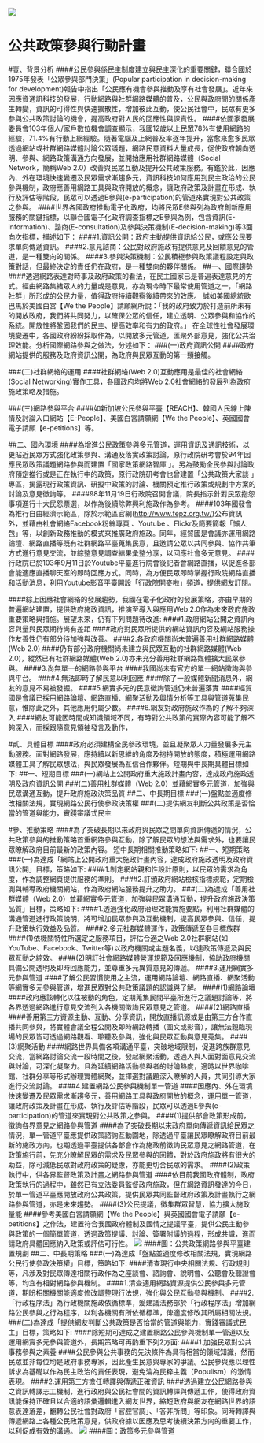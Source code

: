 ![](https://raw.githubusercontent.com/kedych/newtaiwan/master/212.jpg)

# 公共政策參與行動計畫

#壹、背景分析
####公民參與係民主制度建立與民主深化的重要關鍵，聯合國於1975年發表「公眾參與部門決策」(Popular participation in decision-making for development)報告中指出「公民應有機會參與推動及享有社會發展」。近年來因應資通訊科技的發展，行動網路與社群網路媒體的普及，公民與政府間的關係產生轉變，資訊的可得性與快速擴散性，增加彼此互動，使公民社會中，民眾有更多參與公共政策討論的機會，提高政府對人民的回應性與課責性。 
####依國家發展委員會103年個人/家戶數位機會調查顯示，我國12歲以上民眾78%有使用網路的經驗，71.4%有行動上網經驗。隨著電腦及上網普及率逐年提升，當愈來愈多民眾透過網站或社群網路媒體討論公眾議題，網路民意資料大量成長，促使政府朝向透明、參與、網路政策溝通方向發展，並開始應用社群網路媒體（Social Network，簡稱Web 2.0）改善與民眾互動及提升公共政策服務。有鑑於此，因應內、外在環境快速變遷及民眾需求漸趨多元，資訊科技如何應用到民主政治的公民參與機制，政府應善用網路工具與政府開放的概念，讓政府政策及計畫在形成、執行及評估等階段，民眾可以透過E參與(e-participation)的管道來實現對公共政策之參與。
####世界各國政府推動電子化政府，均將民眾E參與列為政府創新應用服務的關鍵指標，以聯合國電子化政府調查指標之E參與為例，包含資訊(E-information)、諮商(E-consultation)及參與決策機制(E-decision-making)等3面向次指標，描述如下：
####1.資訊公開：政府主動提供資訊給公民，或應公民要求單向傳遞資訊。
####2.意見諮商：公民對政府施政有提供意見及回饋意見的管道，是一種雙向的關係。
####3.參與決策機制：公民積極參與政策議程設定與政策對話，但最終決定的責任仍在政府，是一種雙向的夥伴關係。
##一、國際趨勢
####透過網路表達對時事及政府政策的看法，在民主國家已是普遍表達意見的方式。經由網路集結眾人的力量或是意見，亦為現今時下最常使用管道之一，「網路社群」所形成的公民力量，值得政府持續觀察後續帶來的效應。 誠如美國總統歐巴馬於美國白宮【We the People】請願網所說：「我的政府致力於打造前所未有的開放政府，我們將共同努力，以確保公眾的信任，建立透明、公眾參與和協作的系統。開放性將鞏固我們的民主、提高效率和有力的政府。」 在全球性社會發展環境變遷中，各國政府紛紛採取作為，以開放多元管道，匯聚外部意見，強化公共治理效能。分析國際網路參與之做法，分述如下：
###(一)政府資訊公開
####政府網站提供的服務及政府資訊公開，為政府與民眾互動的第一類接觸。

###(二)社群網絡的運用
####社群網絡(Web 2.0)互動應用是最佳的社會網絡(Social Networking)實作工具，各國政府均將Web 2.0社會網絡的發展列為政府施政策略及措施。

###(三)網路參與平台
####如新加坡公民參與平臺【REACH】、韓國人民線上陳情及討論入口網站【E-People】、美國白宮請願網【We the People】、英國國會電子請願【e-petitions】等。

##二、國內環境
####為增進公民政策參與多元管道，運用資訊及通訊技術，以更貼近民眾方式強化政策參與、溝通及落實政策討論，原行政院研考會於94年因應民眾政策議題網路參與而建置「國家政策網路智庫 」。另為鼓勵全民參與討論政府預定推行或是正在執行中的政策，原行政院研考會也曾建置「公共政策大家談 」專區，揭露現行政策資訊、研擬中政策的討論、機關預定推行政策或規劃中方案的討論及意見徵詢等。
####98年11月19日行政院召開會議，院長指示針對民眾抱怨事項進行十大民怨票選，以作為後續除弊興利施政作為參考。
####103年國發會為推行自由經濟示範區，除於示範區官網(http://www.fepz.org.tw/)公布資訊外，並藉由社會網絡Facebook粉絲專頁 、Youtube 、Flickr及簡要簡報「懶人包」等，以創新政務推動的模式來推廣政府施政。同年，經貿國是會議亦運用網路論壇、網路直播等既有社群網路平臺蒐集民意，且邀請公眾以共同參與、協作共筆方式進行意見交流，並綜整意見調查結果彙整分享，以回應社會多元意見。
####行政院已於103年9月11日於Youtube平臺進行院會後記者會網路直播，以促進各部會能適應直播聊天室的即時回應方式。同時，為方便民眾即時掌握行政院網路直播和活動消息，利用Youtube影音平臺開設「行政院開麥啦」頻道，提供網友訂閱。

####綜上因應社會網絡的發展趨勢，我國在電子化政府的發展策略，亦由早期的普遍網站建置，提供政府施政資訊，推演至導入與應用Web 2.0作為未來政府施政重要策略與措施。展望未來，仍有下列問題待改進:
####1.政府網站公開之資訊內容與量與民眾期待尚有差距
####政府對民眾所提供的網站資訊內容及網站服務操作友善性仍有部分待加強與改善。
####2.各政府機關尚未普遍善用社群網路媒體(Web 2.0)
####仍有部分政府機關尚未建立與民眾互動的社群網路媒體(Web 2.0)，縱然已有社群網路媒體(Web 2.0)亦未充分善用社群網路媒體擴大民眾參與。
####3.尚無單一的網路參與平台
####我國尚未有官方的單一網站徵詢與參與平台。
####4.無法即時了解民意以利回應
####除了一般媒體新聞消息外，網友的意見不易被發掘。
####5.網實多元的民意徵詢管道仍未普遍落實
####經貿國是會議已採用網路論壇、網路直播、網聚活動及輿情分析等工具與管道蒐集民意，惟除此之外，其他應用仍屬少數。
####6.網友對政府施政作為的了解不夠深入
####網友可能因時間或知識領域不同，有時對公共政策的實際內容可能了解不夠深入，而採跟隨意見領袖發言及動作，

#貳、具體目標
####政府必須建構全民參政環境，並且凝聚眾人力量發展多元主動服務。面對網路發展，應持續以新思維的角度及抱持開放的態度，積極運用網路媒體工具了解民眾想法，與民眾發展為互信合作夥伴。短期與中長期具體目標如下:
##一、短期目標
###(一)網站上公開政府重大施政計畫內容，達成政府施政透明及政府資訊公開
###(二)善用社群媒體（Web 2.0）並藉網實多元管道，加強與民眾溝通互動，提升政府施政決策品質
##二、中長期目標
###(一)盤點並適度修改相關法規，實現網路公民行使參政決策權
###(二)提供網友判斷公共政策是否恰當的管道與能力，實踐審議式民主

#參、推動策略
####為了突破長期以來政府與民眾之間單向資訊傳遞的情況，公共政策參與的推動策略首重網路參與互動，除了解民眾的想法與需求外，也要讓民眾瞭解政府目前最新的政策內容。    短中長期相關推動策略如下:
##一、短期策略
###(一)為達成「網站上公開政府重大施政計畫內容，達成政府施政透明及政府資訊公開」目標，策略如下: 
####1.制定網站親和性設計原則，以民眾的需求為角度，作為調整網頁提供服務的準則。
####2.訂頒政府網站檢核指標規範，定期檢測與輔導政府機關網站，作為政府網站服務提升之助力。
###(二)為達成「善用社群媒體（Web 2.0）並藉網實多元管道，加強與民眾溝通互動，提升政府施政決策品質」目標，策略如下: 
####1.透過強化政府治理效能實施要點，利用社群媒體的溝通管道進行政策說明，將可增加民眾參與及互動機制，提高民眾參與、信任，提升政策執行效益及品質。 
####2.多元社群媒體運作，政策傳遞至各目標族群
####(1)依機關特性所選定之服務項目，評估合適之Web 2.0社群網站(如YouTube、Facebook、Twitter等)以政府機關或主題名義，以達政策傳遞及與民眾互動之綜效。
####(2)明訂社會網路媒體營運規範及回應機制，協助政府機關具備公開透明及即時回應能力，並尊重多元異質意見的傳遞。
####3.運用網實多元參與管道
####了解公民習慣使用之主流，運用網路論壇、網路直播、網聚活動等網實多元參與管道，增進民眾對公共政策議題的認識與了解。
####(1)網路論壇
####政府應該轉化以往被動的角色，定期蒐集民間平臺所進行之議題討論等，將各界透過網路進行意見交流列入各機關徵詢民眾意見之管道。
####(2)網路直播
####善用第三方資源主動、互動、分享資訊，開放直播訊源或是由第三方合作直播共同參與，將實體會議全程公開及即時網路轉播（圖文或影音），讓無法親臨現場的民眾皆可透過網路觀看、聆聽及參與，強化與民眾互動與意見蒐集。
####(3)網聚活動
####網路世界具備各項溝通平臺，突破地域限制，促進跨族群意見交流，當網路討論交流一段時間之後，發起網聚活動，透過人與人面對面意見交流與討論，可深化凝聚力。且為延續網路活動參與者的討論熱度，適時以世界咖啡館、社群分享等形式辦理實體網聚，並擇選對議題深入瞭解的人員，共同引導大家進行交流討論。
####4.建置網路公民參與機制單一管道
####因應內、外在環境快速變遷及民眾需求漸趨多元，善用網路工具與政府開放的概念，運用單一管道，讓政府政策及計畫在形成、執行及評估等階段，民眾可以透過E參與(e-participation)的管道來實現對公共政策之參與。
####(1)提供部會政策形成前，徵詢各界意見之網路參與管道
####為了突破長期以來政府單向傳遞資訊給民眾之情況，單一管道平臺應提供政策諮詢互動園地，除透過平臺讓民眾瞭解政府目前最新的施政方向，也期透過平臺提供各部會作為施政前徵詢民眾意見之網路管道，在政策施行前，先充分瞭解民眾的需求及民眾參與的回饋，對於政府施政將有很大的助益，除可減低民眾對政府政策的疑慮，亦能更切合民眾的需求。
####(2)政策執行中，供各界監督政策及計畫之網路參與管道
####依目前我國政府體制，政府政策執行的過程中，雖然已有立法委員監督政府施政，但在網路資訊發達的今日，於單一管道平臺應開放政府公共政策，提供民眾共同監督政府政策及計畫執行之網路參與管道，亦是未來趨勢。
####(3)公民提議，徵集群眾智慧，協力擴大施政量能
####參考美國白宮請願網【We the People】與英國國會電子請願【e-petitions】之作法，建置符合我國政府體制及國情之提議平臺，提供公民主動參與政策的一個簡單管道，透過政策提議、討論、簽署附議的過程，形成共識，進而請政府具體回應納入政策或評估可行性。
![](11.png)
####圖：公共政策網路參與平臺建置規劃
##二、中長期策略
###(一)為達成「盤點並適度修改相關法規，實現網路公民行使參政決策權」目標，策略如下:
####清查現行中央相關法規、行政規則等，凡涉及對民眾傳達相關行政作為之座談會、諮詢會、說明會、公聽會及聽證會等，均宜有相對網路參與機制。
####1.清查適用網路資源提供公民參與多元管道，期盼相關機關能適度修改調整現行法規，強化與公民互動參與機制。
####2.「行政程序法」為行政機關施政依循標準，爰建議法務部於「行政程序法」增加網路公民參與之行為程序，以利各機關有所依循標準，俾適度修改其所屬相關法規。
###(二)為達成「提供網友判斷公共政策是否恰當的管道與能力，實踐審議式民主」目標，策略如下:
####除短期可達成之建置網路公民參與機制單一管道以及運用網實多元參與管道外，長期策略可再酌重下列2方面:
####1.加強民眾對公共事務參與之素養
####公民參與公共事務的先決條件為具有相當的領域知識，然而民眾並非每位均是政府事務專家，因此產生民意與專家的爭議。公民參與應以理性訴求為基礎以作為民主政治的責任表現，避免淪為民粹主義（Populism）的激情表現。
####2.運用第三方擔任轉譯與傳遞正確資訊
####透過建立公民網路參與之資訊轉譯志工機制，進行政府與公民社會間的資訊轉譯與傳遞工作，使得政府資訊能保持正確且以合適的語彙邏輯進入網友世界，縮短政府與網友在網路世界的語意表達落差，翻轉公民社會對政府「官腔官調」、「答非所問」等印象。同時轉譯與傳遞網路上各種公民政策意見，供政府據以因應及思考後續決策方向的重要工作，以利促成有效的溝通。
![](11-1.png)
####圖：政策多元參與管道